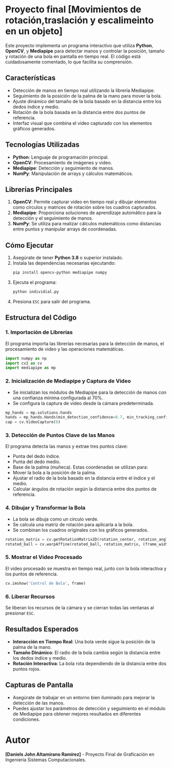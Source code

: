 # Proyecto final [Movimientos de rotación,traslación y escalimeinto en un objeto]

Este proyecto implementa un programa interactivo que utiliza **Python**, **OpenCV**, y **Mediapipe** para detectar manos y controlar la posición, tamaño y rotación de una bola en pantalla en tiempo real. El código está cuidadosamente comentado, lo que facilita su comprensión.

## Características

- Detección de manos en tiempo real utilizando la librería Mediapipe.
- Seguimiento de la posición de la palma de la mano para mover la bola.
- Ajuste dinámico del tamaño de la bola basado en la distancia entre los dedos índice y medio.
- Rotación de la bola basada en la distancia entre dos puntos de referencia.
- Interfaz visual que combina el video capturado con los elementos gráficos generados.

## Tecnologías Utilizadas

- **Python**: Lenguaje de programación principal.
- **OpenCV**: Procesamiento de imágenes y video.
- **Mediapipe**: Detección y seguimiento de manos.
- **NumPy**: Manipulación de arrays y cálculos matemáticos.

## Librerías Principales

1. **OpenCV**: Permite capturar video en tiempo real y dibujar elementos como círculos y matrices de rotación sobre los cuadros capturados.
2. **Mediapipe**: Proporciona soluciones de aprendizaje automático para la detección y el seguimiento de manos.
3. **NumPy**: Se utiliza para realizar cálculos matemáticos como distancias entre puntos y manipular arrays de coordenadas.

## Cómo Ejecutar

1. Asegúrate de tener **Python 3.8** o superior instalado.
2. Instala las dependencias necesarias ejecutando:
   ```bash
   pip install opencv-python mediapipe numpy
   ```
3. Ejecuta el programa:
   ```bash
   python individial.py
   ```
4. Presiona `ESC` para salir del programa.

## Estructura del Código

### 1. Importación de Librerías

El programa importa las librerías necesarias para la detección de manos, el procesamiento de video y las operaciones matemáticas.

```python
import numpy as np
import cv2 as cv
import mediapipe as mp
```

### 2. Inicialización de Mediapipe y Captura de Video

- Se inicializan los módulos de Mediapipe para la detección de manos con una confianza mínima configurada al 70%.
- Se configura la captura de video desde la cámara predeterminada.

```python
mp_hands = mp.solutions.hands
hands = mp_hands.Hands(min_detection_confidence=0.7, min_tracking_confidence=0.7)
cap = cv.VideoCapture(0)
```

### 3. Detección de Puntos Clave de las Manos

El programa detecta las manos y extrae tres puntos clave:

- Punta del dedo índice.
- Punta del dedo medio.
- Base de la palma (muñeca).
  Estas coordenadas se utilizan para:
- Mover la bola a la posición de la palma.
- Ajustar el radio de la bola basado en la distancia entre el índice y el medio.
- Calcular ángulos de rotación según la distancia entre dos puntos de referencia.

### 4. Dibujar y Transformar la Bola

- La bola se dibuja como un círculo verde.
- Se calcula una matriz de rotación para aplicarla a la bola.
- Se combinan los cuadros originales con los gráficos generados.

```python
rotation_matrix = cv.getRotationMatrix2D(rotation_center, rotation_angle, 1)
rotated_ball = cv.warpAffine(rotated_ball, rotation_matrix, (frame_width, frame_height))
```

### 5. Mostrar el Video Procesado

El video procesado se muestra en tiempo real, junto con la bola interactiva y los puntos de referencia.

```python
cv.imshow('Control de Bola', frame)
```

### 6. Liberar Recursos

Se liberan los recursos de la cámara y se cierran todas las ventanas al presionar `ESC`.

## Resultados Esperados

- **Interacción en Tiempo Real**: Una bola verde sigue la posición de la palma de la mano.
- **Tamaño Dinámico**: El radio de la bola cambia según la distancia entre los dedos índice y medio.
- **Rotación Interactiva**: La bola rota dependiendo de la distancia entre dos puntos rojos.

## Capturas de Pantalla



- Asegúrate de trabajar en un entorno bien iluminado para mejorar la detección de las manos.
- Puedes ajustar los parámetros de detección y seguimiento en el módulo de Mediapipe para obtener mejores resultados en diferentes condiciones.
#

# Autor
 **[Daniels John Altamirano Ramírez]** - Proyecto Final de Graficación en Ingeniería Sistemas Computacionales.

